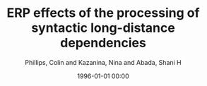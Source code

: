 ---
layout: post
title: ERP effects of the processing of syntactic long-distance dependencies

date: 1996-01-01 00:00
author: Phillips, Colin and Kazanina, Nina and Abada, Shani H
tags: ["event-related potentials","long-distance dependencies","n400","p600","sentence processing","sustained negativity","wh-questions"]
journal: Cognitive Brain Research

link: https://doi.org/10.1016/j.cogbrainres.2004.09.012

year: 2005
---